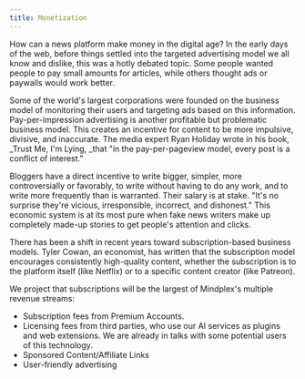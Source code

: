 ```yaml
---
title: Monetization
---
```


How can a news platform make money in the digital age? In the early days of the web, before things settled into the targeted advertising model we all know and dislike, this was a hotly debated topic. Some people wanted people to pay small amounts for articles, while others thought ads or paywalls would work better.

Some of the world's largest corporations were founded on the business model of monitoring their users and targeting ads based on this information. Pay-per-impression advertising is another profitable but problematic business model. This creates an incentive for content to be more impulsive, divisive, and inaccurate. The media expert Ryan Holiday wrote in his book, \_Trust Me, I'm Lying, \_that "in the pay-per-pageview model, every post is a conflict of interest."

Bloggers have a direct incentive to write bigger, simpler, more controversially or favorably, to write without having to do any work, and to write more frequently than is warranted. Their salary is at stake. "It's no surprise they're vicious, irresponsible, incorrect, and dishonest." This economic system is at its most pure when fake news writers make up completely made-up stories to get people's attention and clicks.

There has been a shift in recent years toward subscription-based business models. Tyler Cowan, an economist, has written that the subscription model encourages consistently high-quality content, whether the subscription is to the platform itself (like Netflix) or to a specific content creator (like Patreon).

We project that subscriptions will be the largest of Mindplex's multiple revenue streams:

- Subscription fees from Premium Accounts.
- Licensing fees from third parties, who use our AI services as plugins and web extensions. We are already in talks with some potential users of this technology.
- Sponsored Content/Affiliate Links
- User-friendly advertising
